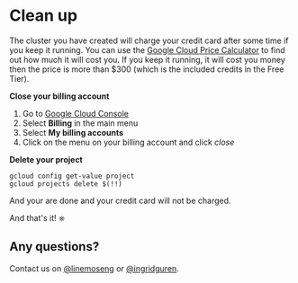 # Clean up

The cluster you have created will charge your credit card after some time if you keep it running. You can use the [Google Cloud Price Calculator](https://cloud.google.com/products/calculator/) to find out how much it will cost you. If you keep it running, it will cost you money then the price is more than $300 (which is the included credits in the Free Tier).

**Close your billing account**

1. Go to [Google Cloud Console](https://console.cloud.google.com)
2. Select **Billing** in the main menu
3. Select **My billing accounts**
4. Click on the menu on your billing account and click *close*

**Delete your project** 

```
gcloud config get-value project
gcloud projects delete $(!!)
```

And your are done and your credit card will not be charged.

And that's it! ⎈

## Any questions?

Contact us on [@linemoseng](https://twitter.com/linemoseng) or [@ingridguren](https://twitter.com/ingridguren).
